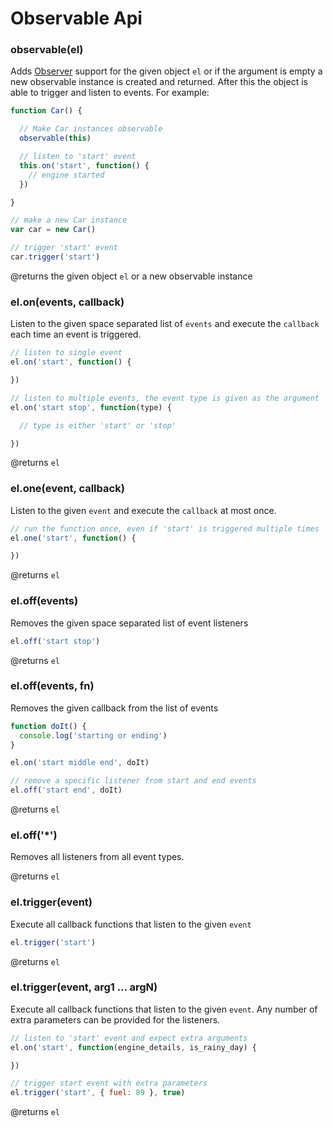 # Observable Api


### <a name="constructor"></a> observable(el)

Adds [Observer](http://en.wikipedia.org/wiki/Observer_pattern) support for the given object `el` or if the argument is empty a new observable instance is created and returned. After this the object is able to trigger and listen to events. For example:

``` js
function Car() {

  // Make Car instances observable
  observable(this)

  // listen to 'start' event
  this.on('start', function() {
    // engine started
  })

}

// make a new Car instance
var car = new Car()

// trigger 'start' event
car.trigger('start')
```

@returns the given object `el` or a new observable instance


### <a name="on"></a> el.on(events, callback)

Listen to the given space separated list of `events` and execute the `callback` each time an event is triggered.

``` js
// listen to single event
el.on('start', function() {

})

// listen to multiple events, the event type is given as the argument
el.on('start stop', function(type) {

  // type is either 'start' or 'stop'

})
```

@returns `el`

### <a name="one"></a> el.one(event, callback)

Listen to the given `event` and execute the `callback` at most once.

``` js
// run the function once, even if 'start' is triggered multiple times
el.one('start', function() {

})
```

@returns `el`

### <a name="off"></a> el.off(events)

Removes the given space separated list of event listeners

``` js
el.off('start stop')
```

@returns `el`

### <a name="off-fn"></a> el.off(events, fn)

Removes the given callback from the list of events

``` js
function doIt() {
  console.log('starting or ending')
}

el.on('start middle end', doIt)

// remove a specific listener from start and end events
el.off('start end', doIt)
```

@returns `el`

### <a name="off-all"></a> el.off('*')

Removes all listeners from all event types.

@returns `el`


### <a name="trigger"></a> el.trigger(event)

Execute all callback functions that listen to the given `event`

``` js
el.trigger('start')
```

@returns `el`

### <a name="trigger-args"></a> el.trigger(event, arg1 ... argN)

Execute all callback functions that listen to the given `event`. Any number of extra parameters can be provided for the listeners.

``` js
// listen to 'start' event and expect extra arguments
el.on('start', function(engine_details, is_rainy_day) {

})

// trigger start event with extra parameters
el.trigger('start', { fuel: 89 }, true)

```

@returns `el`

